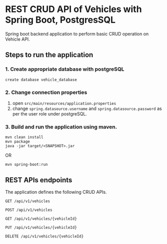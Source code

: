 # REST CRUD API of Vehicles with Spring Boot, PostgresSQL

Spring boot backend application to perform basic CRUD operation on Vehicle API.

## Steps to run the application
### 1. Create appropriate database with postgreSQL 

```
create database vehicle_database
```

### 2. Change connection properties
1. open ```src/main/resources/application.properties```
2. change ```spring.datasource.username``` and ```spring.datasource.password``` as per the user role under postgreSQL.

### 3. Build and run the application using maven.
```
mvn clean install
mvn package
java -jar target/<SNAPSHOT>.jar
```

OR

```
mvn spring-boot:run
```

## REST APIs endpoints
The application defines the following CRUD APIs.
```
GET /api/v1/vehicles

POST /api/v1/vehicles

GET /api/v1/vehicles/{vehicleId}

PUT /api/v1/vehicles/{vehicleId}

DELETE /api/v1/vehicles/{vehicleId}

```
